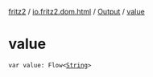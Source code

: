 [fritz2](../../index.md) / [io.fritz2.dom.html](../index.md) / [Output](index.md) / [value](./value.md)

# value

`var value: Flow<`[`String`](https://kotlinlang.org/api/latest/jvm/stdlib/kotlin/-string/index.html)`>`